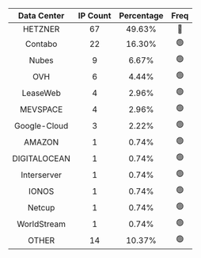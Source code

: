 | Data Center | IP Count | Percentage | Freq |
|:------------:|:--------:|:-----------:|:-----:|
| HETZNER | 67 | 49.63% | 🔴 |
| Contabo | 22 | 16.30% | 🟢 |
| Nubes | 9 | 6.67% | 🟢 |
| OVH | 6 | 4.44% | 🟢 |
| LeaseWeb | 4 | 2.96% | 🟢 |
| MEVSPACE | 4 | 2.96% | 🟢 |
| Google-Cloud | 3 | 2.22% | 🟢 |
| AMAZON | 1 | 0.74% | 🟢 |
| DIGITALOCEAN | 1 | 0.74% | 🟢 |
| Interserver | 1 | 0.74% | 🟢 |
| IONOS | 1 | 0.74% | 🟢 |
| Netcup | 1 | 0.74% | 🟢 |
| WorldStream | 1 | 0.74% | 🟢 |
| OTHER | 14 | 10.37% | 🟢 |